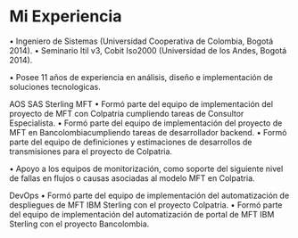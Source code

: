 # Mi Experiencia
• Ingeniero de Sistemas (Universidad Cooperativa de Colombia, Bogotá 2014).
• Seminario Itil v3, Cobit Iso2000 (Universidad de los Andes, Bogotá 2014).

• Posee 11 años de experiencia en análisis, diseño e implementación de soluciones tecnologicas.

AOS SAS
Sterling MFT
• Formó parte del equipo de implementación del proyecto de MFT con Colpatria cumpliendo tareas de Consultor Especialista.
• Formó parte del equipo de implementación del proyecto de MFT en Bancolombiacumpliendo tareas de desarrollador backend.
• Formó parte del equipo de definiciones y estimaciones de desarrollos de transmisiones para el proyecto de Colpatria.

• Apoyo a los equipos de monitorización, como soporte del siguiente nivel de fallas en flujos o causas asociadas al modelo MFT en Colpatria.

DevOps
• Formó parte del equipo de implementación del automatización de despliegues de MFT IBM Sterling con el proyecto Colpatria.
• Formó parte del equipo de implementación del automatización de portal de MFT IBM Sterling con el proyecto Bancolombia.
